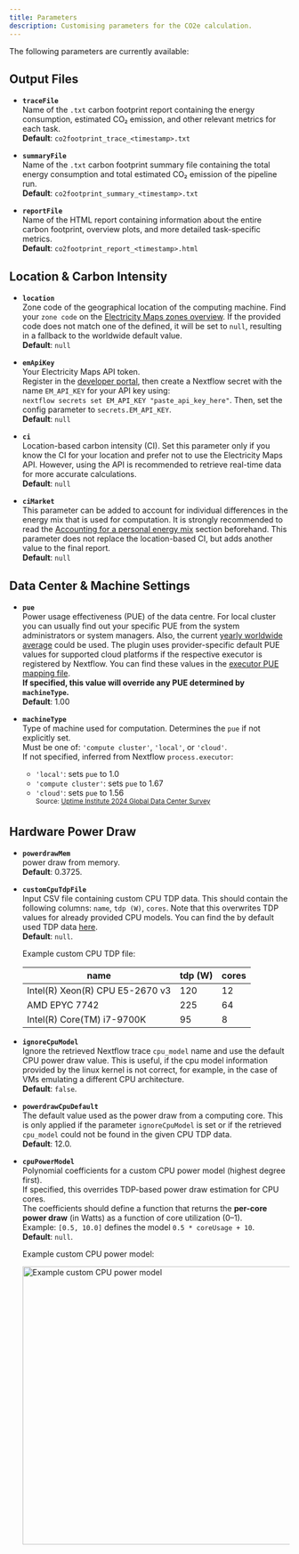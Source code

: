 ```yaml
---
title: Parameters
description: Customising parameters for the CO2e calculation.
---
```


The following parameters are currently available:

## Output Files

- **`traceFile`**  
  Name of the `.txt` carbon footprint report containing the energy consumption, estimated CO₂ emission, and other relevant metrics for each task.  
  **Default**: `co2footprint_trace_<timestamp>.txt`

- **`summaryFile`**  
  Name of the `.txt` carbon footprint summary file containing the total energy consumption and total estimated CO₂ emission of the pipeline run.  
  **Default**: `co2footprint_summary_<timestamp>.txt`

- **`reportFile`**  
  Name of the HTML report containing information about the entire carbon footprint, overview plots, and more detailed task-specific metrics.  
  **Default**: `co2footprint_report_<timestamp>.html`

## Location & Carbon Intensity

- **`location`**  
  Zone code of the geographical location of the computing machine. Find your `zone code` on the [Electricity Maps zones overview](https://portal.electricitymaps.com/docs/getting-started#zonesoverview). If the provided code does not match one of the defined, it will be set to `null`, resulting in a fallback to the worldwide default value.  
  **Default**: `null`

- **`emApiKey`**  
  Your Electricity Maps API token.  
  Register in the [developer portal](https://portal.electricitymaps.com), then create a Nextflow secret with the name `EM_API_KEY` for your API key using:  
  `nextflow secrets set EM_API_KEY "paste_api_key_here"`. Then, set the config parameter to `secrets.EM_API_KEY`.  
  **Default**: `null`
  
- **`ci`**  
  Location-based carbon intensity (CI). Set this parameter only if you know the CI for your location and prefer not to use the Electricity Maps API. However, using the API is recommended to retrieve real-time data for more accurate calculations.  
  **Default**:  `null`

- **`ciMarket`**  
  This parameter can be added to account for individual differences in the energy mix that is used for computation. It is strongly recommended to read the [Accounting for a personal energy mix](configuration.md#accounting-for-a-personal-energy-mix)
  section beforehand. This parameter does not replace the location-based CI, but adds another value to the final report.  
  **Default**:  `null`


## Data Center & Machine Settings

- **`pue`**  
  Power usage effectiveness (PUE) of the data centre. For local cluster you can usually find out your specific PUE from the system administrators or system managers. Also, the current [yearly worldwide average](https://www.statista.com/statistics/1229367/data-center-average-annual-pue-worldwide/) could be used. The plugin uses provider-specific default PUE values for supported cloud platforms if the respective executor is registered by Nextflow. You can find these values in the [executor PUE mapping file](https://github.com/nextflow-io/nf-co2footprint/blob/master/plugins/nf-co2footprint/src/resources/executor_machine_pue_mapping.csv).  
  **If specified, this value will override any PUE determined by `machineType`.**  
  **Default**: 1.00

- **`machineType`**  
  Type of machine used for computation. Determines the `pue` if not explicitly set.  
  Must be one of: `'compute cluster'`, `'local'`, or `'cloud'`.  
  If not specified, inferred from Nextflow `process.executor`:
    - `'local'`: sets `pue` to 1.0  
    - `'compute cluster'`: sets `pue` to 1.67  
    - `'cloud'`: sets `pue` to 1.56  
      <sup>Source: [Uptime Institute 2024 Global Data Center Survey](https://datacenter.uptimeinstitute.com/rs/711-RIA-145/images/2024.GlobalDataCenterSurvey.Report.pdf)</sup>


## Hardware Power Draw

- **`powerdrawMem`**  
  power draw from memory.  
  **Default**: 0.3725.
  
- **`customCpuTdpFile`**  
  Input CSV file containing custom CPU TDP data. This should contain the following columns: `name`, `tdp (W)`, `cores`. Note that this overwrites TDP values for already provided CPU models. You can find the by default used TDP data [here](https://nextflow-io.github.io/nf-co2footprint/plugins/nf-co2footprint/src/resources/cpu_tdp_data/CPU_TDP_wikichip.csv).  
  **Default**: `null`.

    Example custom CPU TDP file:

    | name                            | tdp (W) | cores |
    |---------------------------------|---------|-------|
    | Intel(R) Xeon(R) CPU E5-2670 v3 | 120     | 12    |
    | AMD EPYC 7742                   | 225     | 64    |
    | Intel(R) Core(TM) i7-9700K      | 95      | 8     |

- **`ignoreCpuModel`**  
  Ignore the retrieved Nextflow trace `cpu_model` name and use the default CPU power draw value. This is useful, if the cpu model information provided by the linux kernel is not correct, for example, in the case of VMs emulating a different CPU architecture.  
  **Default**: `false`.

- **`powerdrawCpuDefault`**  
  The default value used as the power draw from a computing core.
  This is only applied if the parameter `ignoreCpuModel` is set or if the retrieved `cpu_model` could not be found in the given CPU TDP data.  
  **Default**: 12.0.
  
- **`cpuPowerModel`**  
  Polynomial coefficients for a custom CPU power model (highest degree first).  
  If specified, this overrides TDP-based power draw estimation for CPU cores.  
  The coefficients should define a function that returns the **per-core power draw** (in Watts) as a function of core utilization (0–1).  
  Example: `[0.5, 10.0]` defines the model `0.5 * coreUsage + 10`.  
  **Default**: `null`.

    Example custom CPU power model:

    <img src="../assets/example_cpuPowerModel.png" alt="Example custom CPU power model" width="500"/>